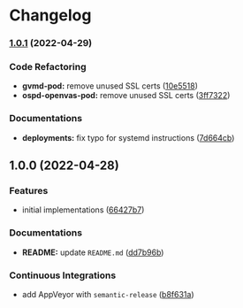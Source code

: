 # Changelog

### [1.0.1](https://github.com/extra2000/gvm-podman/compare/v1.0.0...v1.0.1) (2022-04-29)


### Code Refactoring

* **gvmd-pod:** remove unused SSL certs ([10e5518](https://github.com/extra2000/gvm-podman/commit/10e5518b5b51ab3a90ae500dc79900cbe9819acd))
* **ospd-openvas-pod:** remove unused SSL certs ([3ff7322](https://github.com/extra2000/gvm-podman/commit/3ff7322cb922f1e5caff1d7727db6293a1192a16))


### Documentations

* **deployments:** fix typo for systemd instructions ([7d664cb](https://github.com/extra2000/gvm-podman/commit/7d664cba3ab61062df640891aa3c0ea7ec6efe86))

## 1.0.0 (2022-04-28)


### Features

* initial implementations ([66427b7](https://github.com/extra2000/gvm-podman/commit/66427b722a920535fe6efa827077c943377d016b))


### Documentations

* **README:** update `README.md` ([dd7b96b](https://github.com/extra2000/gvm-podman/commit/dd7b96bc59676abc4a71fd339bcc7eabe4e8b4ff))


### Continuous Integrations

* add AppVeyor with `semantic-release` ([b8f631a](https://github.com/extra2000/gvm-podman/commit/b8f631ad5f8208cf460c7e0f87eb5dae6fefcf4c))
